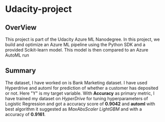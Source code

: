 # Udacity-project

## OverView
This project is part of the Udacity Azure ML Nanodegree. In this project, we build and optimize an Azure ML pipeline using the Python SDK and a provided Scikit-learn model. This model is then compared to an Azure AutoML run



## Summary ##
The dataset, I have worked on is Bank Marketing dataset. I have used Hyperdrive and automl for prediction of whether a customer has deposited or not. Here "Y" is my target variable.
With __Accuracy__ as primary metric, I have trained my dataset on _HyperDrive_ for tuning hyperparameters of Logistic Regression and got a accuracy score of **0.9042** and __automl__ with best algorithm it suggested as _MaxAbsScaler LightGBM_ and with a accuracy of **0.9161**. 

